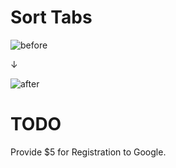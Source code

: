 # Sort Tabs

![before](https://raw.github.com/uu59/chrome-sort-tabs/master/before.png)

↓

![after](https://raw.github.com/uu59/chrome-sort-tabs/master/after.png)

# TODO

Provide $5 for Registration to Google.
